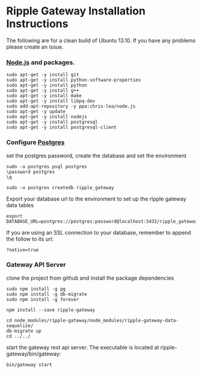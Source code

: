 # Ripple Gateway Installation Instructions

The following are for a clean build of Ubuntu 13.10. If you have any problems please create an issue.

### [Node.js](http://stackoverflow.com/questions/16302436/install-nodejs-on-ubuntu-12-10) and packages.

    sudo apt-get -y install git
    sudo apt-get -y install python-software-properties
    sudo apt-get -y install python
    sudo apt-get -y install g++
    sudo apt-get -y install make
    sudo apt-get -y install libpq-dev
    sudo add-apt-repository -y ppa:chris-lea/node.js
    sudo apt-get -y update
    sudo apt-get -y install nodejs
    sudo apt-get -y install postgresql
    sudo apt-get -y install postgresql-client

### Configure [Postgres](https://help.ubuntu.com/community/PostgreSQL)

set the postgres password, create the database and set the environment

    sudo -u postgres psql postgres
    \password postgres
    \q

    sudo -u postgres createdb ripple_gateway

Export your database url to the environment to set up the ripple gateway data tables

    export DATABASE_URL=postgres://postgres:password@localhost:5432/ripple_gateway

If you are using an SSL connection to your database, remember to append the follow to its url:

    ?native=true

### Gateway API Server

clone the project from github and install the package dependencies

    sudo npm install -g pg
    sudo npm install -g db-migrate
    sudo npm install -g forever

    npm install --save ripple-gateway

    cd node_modules/ripple-gateway/node_modules/ripple-gateway-data-sequelize/
    db-migrate up
    cd ../../
    
start the gateway rest api server. The executable is located at ripple-gateway/bin/gateway:

    bin/gateway start


